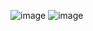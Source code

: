 ![image](https://github.com/user-attachments/assets/458a3000-39ae-4edc-9557-2713afb44f94)
![image](https://github.com/user-attachments/assets/5feae2a4-b1fe-4a03-8530-c0f3b2ef5490)

